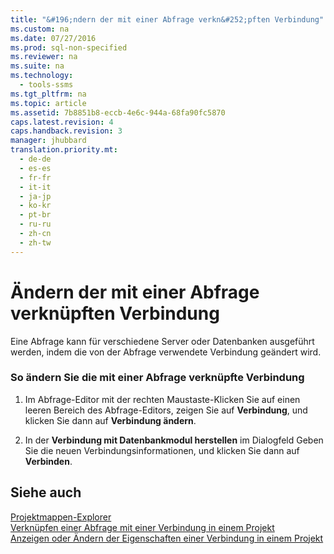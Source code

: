 ```yaml
---
title: "&#196;ndern der mit einer Abfrage verkn&#252;pften Verbindung"
ms.custom: na
ms.date: 07/27/2016
ms.prod: sql-non-specified
ms.reviewer: na
ms.suite: na
ms.technology: 
  - tools-ssms
ms.tgt_pltfrm: na
ms.topic: article
ms.assetid: 7b8851b8-eccb-4e6c-944a-68fa90fc5870
caps.latest.revision: 4
caps.handback.revision: 3
manager: jhubbard
translation.priority.mt: 
  - de-de
  - es-es
  - fr-fr
  - it-it
  - ja-jp
  - ko-kr
  - pt-br
  - ru-ru
  - zh-cn
  - zh-tw
---
```

# &#196;ndern der mit einer Abfrage verkn&#252;pften Verbindung
Eine Abfrage kann für verschiedene Server oder Datenbanken ausgeführt werden, indem die von der Abfrage verwendete Verbindung geändert wird.  
  
### So ändern Sie die mit einer Abfrage verknüpfte Verbindung  
  
1.  Im Abfrage-Editor mit der rechten Maustaste\-Klicken Sie auf einen leeren Bereich des Abfrage-Editors, zeigen Sie auf **Verbindung**, und klicken Sie dann auf **Verbindung ändern**.  
  
2.  In der **Verbindung mit Datenbankmodul herstellen** im Dialogfeld Geben Sie die neuen Verbindungsinformationen, und klicken Sie dann auf **Verbinden**.  
  
## Siehe auch  
[Projektmappen-Explorer](../content/Solution-Explorer.md)  
[Verknüpfen einer Abfrage mit einer Verbindung in einem Projekt](../content/Associate-a-Query-with-a-Connection-in-a-Project.md)  
[Anzeigen oder Ändern der Eigenschaften einer Verbindung in einem Projekt](../content/View-or-Change-the-Properties-of-a-Connection-in-a-Project.md)  
  
